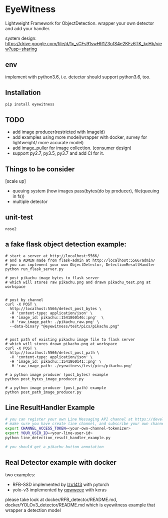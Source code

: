 # EyeWitness
Lightweight Framework for ObjectDetection.
wrapper your own detector and add your handler.

system design:
https://drive.google.com/file/d/1x_sCFs91swHR1Z3ofS4e2KFz6TK_kcHb/view?usp=sharing


## env
implement with python3.6, i.e. detector should support python3.6, too.


## Installation
```bash
pip install eyewitness
```


## TODO
- add image producer(restricted with ImageId)
- add examples using more model(wrapper with docker, survey for lightweight/ more accurate model)
- add image_puller for image collection. (consumer design)
- support py2.7, py3.5, py3.7 and add CI for it.


## Things to be consider
[scale up]
- queuing system (how images pass(bytes(do by producer), file(queuing in fs))
- multiple detector


## unit-test
```
nose2
```

## a fake flask object detection example:
```
# start a server at http://localhost:5566/
# and a ADMIN made from flask-admin at http://localhost:5566/admin/
# you can implement your own ObjectDetector, DetectionResultHandler
python run_flask_server.py

# post pikachu image bytes to flask server
# which will stores raw pikachu.png and drawn pikachu_test.png at workspace


# post by channel
curl -X POST \
  http://localhost:5566/detect_post_bytes \
  -H 'content-type: application/json' \
  -H 'image_id: pikachu::1541860146::png'  \
  -H 'raw_image_path: ./pikachu_raw.png' \
  --data-binary "@eyewitness/test/pics/pikachu.png"


# post path of existing pikachu image file to flask server
# which will stores drawn pikachu.png at workspace
curl -X POST \
  http://localhost:5566/detect_post_path \
  -H 'content-type: application/json' \
  -H 'image_id: pikachu::1541860141::png' \
  -H 'raw_image_path: ./eyewitness/test/pics/pikachu.png'

# a python image producer (post_bytes) example
python post_bytes_image_producer.py

# a python image producer (post_path) example
python post_path_image_producer.py
```

## Line ResultHandler Example
```bash
# you can register your own Line Messaging API channel at https://developers.line.me
# make sure you have create line channel, and subscribe your own channel
export CHANNEL_ACCESS_TOKEN=<your-own-channel-tokenizer>
export YOUR_USER_ID=<your-line-user-id>
python line_detection_result_handler_example.py

# you should get a pikachu button annotation
```


## Real Detector example with docker
two examples: 
- RFB-SSD implemented by [lzx1413](https://github.com/lzx1413/PytorchSSD) with pytorch
- yolo-v3 implemented by [qqwweee](https://github.com/qqwweee/keras-yolo3) with keras

please take look at docker/RFB_detector/README.md, docker/YOLOv3_detector/README.md
which is eyewitness example that wrapper a detection model
